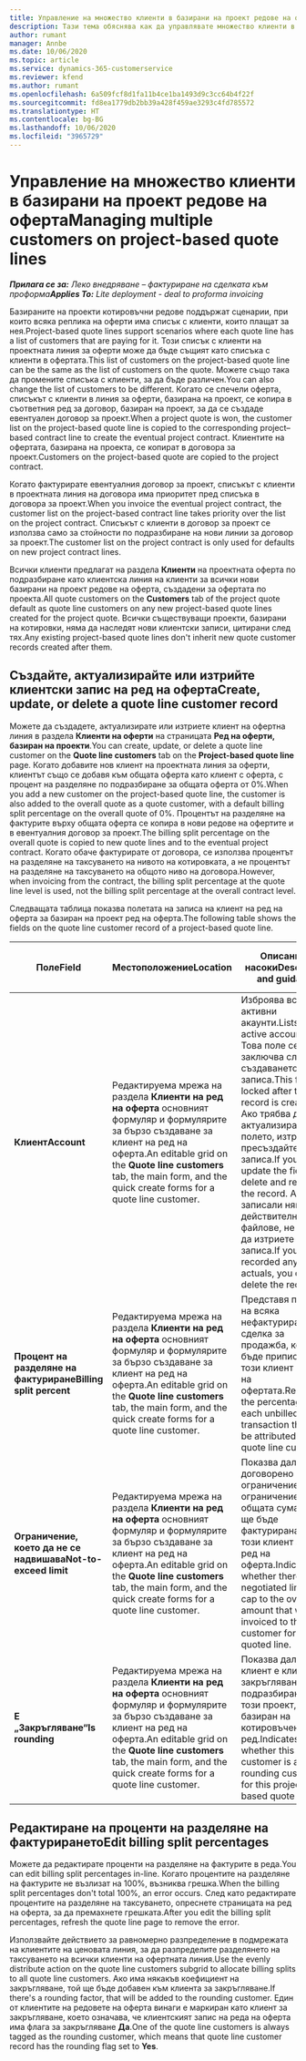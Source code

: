 ```yaml
---
title: Управление на множество клиенти в базирани на проект редове на оферта
description: Тази тема обяснява как да управлявате множество клиенти в базирани на проект редове на оферта.
author: rumant
manager: Annbe
ms.date: 10/06/2020
ms.topic: article
ms.service: dynamics-365-customerservice
ms.reviewer: kfend
ms.author: rumant
ms.openlocfilehash: 6a509fcf8d1fa11b4ce1ba1493d9c3cc64b4f22f
ms.sourcegitcommit: fd8ea1779db2bb39a428f459ae3293c4fd785572
ms.translationtype: HT
ms.contentlocale: bg-BG
ms.lasthandoff: 10/06/2020
ms.locfileid: "3965729"
---
```

# <a name="managing-multiple-customers-on-project-based-quote-lines"></a><span data-ttu-id="f9995-103">Управление на множество клиенти в базирани на проект редове на оферта</span><span class="sxs-lookup"><span data-stu-id="f9995-103">Managing multiple customers on project-based quote lines</span></span>

<span data-ttu-id="f9995-104">_**Прилага се за:** Леко внедряване – фактуриране на сделката към проформа_</span><span class="sxs-lookup"><span data-stu-id="f9995-104">_**Applies To:** Lite deployment - deal to proforma invoicing_</span></span>

<span data-ttu-id="f9995-105">Базираните на проекти котировъчни редове поддържат сценарии, при които всяка реплика на оферти има списък с клиенти, които плащат за нея.</span><span class="sxs-lookup"><span data-stu-id="f9995-105">Project-based quote lines support scenarios where each quote line has a list of customers that are paying for it.</span></span> <span data-ttu-id="f9995-106">Този списък с клиенти на проектната линия за оферти може да бъде същият като списъка с клиенти в офертата.</span><span class="sxs-lookup"><span data-stu-id="f9995-106">This list of customers on the project-based quote line can be the same as the list of customers on the quote.</span></span> <span data-ttu-id="f9995-107">Можете също така да промените списъка с клиенти, за да бъде различен.</span><span class="sxs-lookup"><span data-stu-id="f9995-107">You can also change the list of customers to be different.</span></span> <span data-ttu-id="f9995-108">Когато се спечели оферта, списъкът с клиенти в линия за оферти, базирана на проект, се копира в съответния ред за договор, базиран на проект, за да се създаде евентуален договор за проект.</span><span class="sxs-lookup"><span data-stu-id="f9995-108">When a project quote is won, the customer list on the project-based quote line is copied to the corresponding project–based contract line to create the eventual project contract.</span></span> <span data-ttu-id="f9995-109">Клиентите на офертата, базирана на проекта, се копират в договора за проект.</span><span class="sxs-lookup"><span data-stu-id="f9995-109">Customers on the project-based quote are copied to the project contract.</span></span>

<span data-ttu-id="f9995-110">Когато фактурирате евентуалния договор за проект, списъкът с клиенти в проектната линия на договора има приоритет пред списъка в договора за проект.</span><span class="sxs-lookup"><span data-stu-id="f9995-110">When you invoice the eventual project contract, the customer list on the project-based contract line takes priority over the list on the project contract.</span></span> <span data-ttu-id="f9995-111">Списъкът с клиенти в договор за проект се използва само за стойности по подразбиране на нови линии за договор за проект.</span><span class="sxs-lookup"><span data-stu-id="f9995-111">The customer list on the project contract is only used for defaults on new project contract lines.</span></span>

<span data-ttu-id="f9995-112">Всички клиенти предлагат на раздела **Клиенти** на проектната оферта по подразбиране като клиентска линия на клиенти за всички нови базирани на проект редове на оферта, създадени за офертата по проекта.</span><span class="sxs-lookup"><span data-stu-id="f9995-112">All quote customers on the **Customers** tab of the project quote default as quote line customers on any new project-based quote lines created for the project quote.</span></span> <span data-ttu-id="f9995-113">Всички съществуващи проекти, базирани на котировки, няма да наследят нови клиентски записи, цитирани след тях.</span><span class="sxs-lookup"><span data-stu-id="f9995-113">Any existing project-based quote lines don't inherit new quote customer records created after them.</span></span>

## <a name="create-update-or-delete-a-quote-line-customer-record"></a><span data-ttu-id="f9995-114">Създайте, актуализирайте или изтрийте клиентски запис на ред на оферта</span><span class="sxs-lookup"><span data-stu-id="f9995-114">Create, update, or delete a quote line customer record</span></span>

<span data-ttu-id="f9995-115">Можете да създадете, актуализирате или изтриете клиент на офертна линия в раздела **Клиенти на оферти** на страницата **Ред на оферти, базиран на проекти**.</span><span class="sxs-lookup"><span data-stu-id="f9995-115">You can create, update, or delete a quote line customer on the **Quote line customers** tab on the **Project-based quote line** page.</span></span> <span data-ttu-id="f9995-116">Когато добавите нов клиент на проектната линия за оферти, клиентът също се добавя към общата оферта като клиент с оферта, с процент на разделяне по подразбиране за общата оферта от 0%.</span><span class="sxs-lookup"><span data-stu-id="f9995-116">When you add a new customer on the project-based quote line, the customer is also added to the overall quote as a quote customer, with a default billing split percentage on the overall quote of 0%.</span></span> <span data-ttu-id="f9995-117">Процентът на разделяне на фактурите върху общата оферта се копира в нови редове на офертите и в евентуалния договор за проект.</span><span class="sxs-lookup"><span data-stu-id="f9995-117">The billing split percentage on the overall quote is copied to new quote lines and to the eventual project contract.</span></span> <span data-ttu-id="f9995-118">Когато обаче фактурирате от договора, се използва процентът на разделяне на таксуването на нивото на котировката, а не процентът на разделяне на таксуването на общото ниво на договора.</span><span class="sxs-lookup"><span data-stu-id="f9995-118">However, when invoicing from the contract, the billing split percentage at the quote line level is used, not the billing split percentage at the overall contract level.</span></span> 

<span data-ttu-id="f9995-119">Следващата таблица показва полетата на записа на клиент на ред на оферта за базиран на проект ред на оферта.</span><span class="sxs-lookup"><span data-stu-id="f9995-119">The following table shows the fields on the quote line customer record of a project-based quote line.</span></span>

| <span data-ttu-id="f9995-120">Поле</span><span class="sxs-lookup"><span data-stu-id="f9995-120">Field</span></span> | <span data-ttu-id="f9995-121">Местоположение</span><span class="sxs-lookup"><span data-stu-id="f9995-121">Location</span></span> | <span data-ttu-id="f9995-122">Описание и насоки</span><span class="sxs-lookup"><span data-stu-id="f9995-122">Description and guidance</span></span> | <span data-ttu-id="f9995-123">Въздействие надолу по течението</span><span class="sxs-lookup"><span data-stu-id="f9995-123">Downstream impact</span></span> |
| --- | --- | --- | --- |
| <span data-ttu-id="f9995-124">**Клиент**</span><span class="sxs-lookup"><span data-stu-id="f9995-124">**Account**</span></span> | <span data-ttu-id="f9995-125">Редактируема мрежа на раздела **Клиенти на ред на оферта** основният формуляр и формулярите за бързо създаване за клиент на ред на оферта.</span><span class="sxs-lookup"><span data-stu-id="f9995-125">An editable grid on the **Quote line customers** tab, the main form, and the quick create forms for a quote line customer.</span></span> | <span data-ttu-id="f9995-126">Изброява всички активни акаунти.</span><span class="sxs-lookup"><span data-stu-id="f9995-126">Lists all active accounts.</span></span> <span data-ttu-id="f9995-127">Това поле се заключва след създаването на записа.</span><span class="sxs-lookup"><span data-stu-id="f9995-127">This field is locked after the record is created.</span></span> <span data-ttu-id="f9995-128">Ако трябва да актуализирате полето, изтрийте и пресъздайте записа.</span><span class="sxs-lookup"><span data-stu-id="f9995-128">If you need to update the field, delete and recreate the record.</span></span> <span data-ttu-id="f9995-129">Ако сте записали някакви действителни файлове, не можете да изтриете записа.</span><span class="sxs-lookup"><span data-stu-id="f9995-129">If you recorded any actuals, you can't delete the record.</span></span> | <span data-ttu-id="f9995-130">Когато изберете акаунт от главния списък с акаунти, които да добавите, клиентът на линия за оферта също се добавя като клиент на офертата, когато го запишете.</span><span class="sxs-lookup"><span data-stu-id="f9995-130">When you pick an account from the master list of accounts to add, the quote line customer is also added as a quote customer when you save it.</span></span> <span data-ttu-id="f9995-131">Когато бъде спечелена оферта, клиентите на ред на оферта също се копират на клиентите на ред на оферта по проекта.</span><span class="sxs-lookup"><span data-stu-id="f9995-131">When a quote is won, quote line customers are copied to the project contract line customers.</span></span> |
| <span data-ttu-id="f9995-132">**Процент на разделяне на фактуриране**</span><span class="sxs-lookup"><span data-stu-id="f9995-132">**Billing split percent**</span></span> | <span data-ttu-id="f9995-133">Редактируема мрежа на раздела **Клиенти на ред на оферта** основният формуляр и формулярите за бързо създаване за клиент на ред на оферта.</span><span class="sxs-lookup"><span data-stu-id="f9995-133">An editable grid on the **Quote line customers** tab, the main form, and the quick create forms for a quote line customer.</span></span> | <span data-ttu-id="f9995-134">Представя процента на всяка нефактурирана сделка за продажба, която ще бъде приписана на този клиент на ред на офертата.</span><span class="sxs-lookup"><span data-stu-id="f9995-134">Represents the percentage of each unbilled sales transaction that will be attributed to this quote line customer.</span></span> | <span data-ttu-id="f9995-135">Копира се върху клиентите на аспекти на договор по проект.</span><span class="sxs-lookup"><span data-stu-id="f9995-135">Copied over to project contract line customers.</span></span> |
| <span data-ttu-id="f9995-136">**Ограничение, което да не се надвишава**</span><span class="sxs-lookup"><span data-stu-id="f9995-136">**Not-to-exceed limit**</span></span> | <span data-ttu-id="f9995-137">Редактируема мрежа на раздела **Клиенти на ред на оферта** основният формуляр и формулярите за бързо създаване за клиент на ред на оферта.</span><span class="sxs-lookup"><span data-stu-id="f9995-137">An editable grid on the **Quote line customers** tab, the main form, and the quick create forms for a quote line customer.</span></span> | <span data-ttu-id="f9995-138">Показва дали има договорено ограничение или ограничение на общата сума, която ще бъде фактурирана на този клиент за този ред на оферта.</span><span class="sxs-lookup"><span data-stu-id="f9995-138">Indicates whether there is a negotiated limit or cap to the overall amount that will be invoiced to this customer for this quoted line.</span></span> | <span data-ttu-id="f9995-139">Копира се върху клиентските аспекти на договор по проекта, когато се спечели оферта.</span><span class="sxs-lookup"><span data-stu-id="f9995-139">Copied over to project contract line customers when a quote is won.</span></span> |
| <span data-ttu-id="f9995-140">**Е „Закръгляване“**</span><span class="sxs-lookup"><span data-stu-id="f9995-140">**Is rounding**</span></span> | <span data-ttu-id="f9995-141">Редактируема мрежа на раздела **Клиенти на ред на оферта** основният формуляр и формулярите за бързо създаване за клиент на ред на оферта.</span><span class="sxs-lookup"><span data-stu-id="f9995-141">An editable grid on the **Quote line customers** tab, the main form, and the quick create forms for a quote line customer.</span></span> | <span data-ttu-id="f9995-142">Показва дали този клиент е клиент за закръгляване по подразбиране за този проект, базиран на котировъчен ред.</span><span class="sxs-lookup"><span data-stu-id="f9995-142">Indicates whether this customer is a default rounding customer for this project-based quote line.</span></span> | <span data-ttu-id="f9995-143">Копира се върху клиентските на договор по проекта, когато се спечели оферта.</span><span class="sxs-lookup"><span data-stu-id="f9995-143">Copied over to project contract customers when a quote is won.</span></span> |

## <a name="edit-billing-split-percentages"></a><span data-ttu-id="f9995-144">Редактиране на проценти на разделяне на фактурирането</span><span class="sxs-lookup"><span data-stu-id="f9995-144">Edit billing split percentages</span></span>

<span data-ttu-id="f9995-145">Можете да редактирате проценти на разделяне на фактурите в реда.</span><span class="sxs-lookup"><span data-stu-id="f9995-145">You can edit billing split percentages in-line.</span></span> <span data-ttu-id="f9995-146">Когато процентите на разделяне на фактурите не възлизат на 100%, възниква грешка.</span><span class="sxs-lookup"><span data-stu-id="f9995-146">When the billing split percentages don't total 100%, an error occurs.</span></span> <span data-ttu-id="f9995-147">След като редактирате процентите на разделяне на таксуването, опреснете страницата на ред на оферта, за да премахнете грешката.</span><span class="sxs-lookup"><span data-stu-id="f9995-147">After you edit the billing split percentages, refresh the quote line page to remove the error.</span></span>

<span data-ttu-id="f9995-148">Използвайте действието за равномерно разпределение в подмрежата на клиентите на ценовата линия, за да разпределите разделянето на таксуването на всички клиенти на офертната линия.</span><span class="sxs-lookup"><span data-stu-id="f9995-148">Use the evenly distribute action on the quote line customers subgrid to allocate billing splits to all quote line customers.</span></span> <span data-ttu-id="f9995-149">Ако има някакъв коефициент на закръгляване, той ще бъде добавен към клиента за закръгляване.</span><span class="sxs-lookup"><span data-stu-id="f9995-149">If there's a rounding factor, that will be added to the rounding customer.</span></span> <span data-ttu-id="f9995-150">Един от клиентите на редовете на оферта винаги е маркиран като клиент за закръгляване, което означава, че клиентският запис на реда на оферта има флага за закръгляване **Да**.</span><span class="sxs-lookup"><span data-stu-id="f9995-150">One of the quote line customers is always tagged as the rounding customer, which means that quote line customer record has the rounding flag set to **Yes**.</span></span> 

